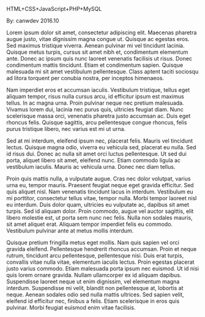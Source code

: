 HTML+CSS+JavaScript+PHP+MySQL

By: canwdev 2016.10

Lorem ipsum dolor sit amet, consectetur adipiscing elit. Maecenas pharetra augue justo, vitae dignissim magna congue ut. Quisque ac egestas eros. Sed maximus tristique viverra. Aenean pulvinar mi vel tincidunt lacinia. Quisque metus turpis, cursus sit amet nibh et, condimentum elementum ante. Donec ac ipsum quis nunc laoreet venenatis facilisis ut risus. Donec condimentum mattis tincidunt. Etiam et condimentum sapien. Quisque malesuada mi sit amet vestibulum pellentesque. Class aptent taciti sociosqu ad litora torquent per conubia nostra, per inceptos himenaeos.

Nam imperdiet eros et accumsan iaculis. Vestibulum tristique, tellus eget aliquam tempor, risus nulla cursus arcu, id efficitur ipsum est maximus tellus. In ac magna urna. Proin pulvinar neque nec pretium malesuada. Vivamus lorem dui, lacinia nec purus quis, ultricies feugiat diam. Nunc scelerisque massa orci, venenatis pharetra justo accumsan ac. Duis eget rhoncus felis. Quisque sagittis, arcu pellentesque congue rhoncus, felis purus tristique libero, nec varius est mi ut urna.

Sed at mi interdum, eleifend ipsum nec, placerat felis. Mauris vel tincidunt lectus. Quisque magna odio, viverra eu vehicula sed, placerat eu nulla. Sed id risus dui. Donec ac nulla sit amet orci luctus pellentesque. Ut sed dui porta, aliquet libero sit amet, eleifend nunc. Etiam commodo ligula ac vestibulum iaculis. Mauris ac vehicula urna. Donec nec diam tellus.

Proin quis mattis nulla, a vulputate augue. Cras nec dolor volutpat, varius urna eu, tempor mauris. Praesent feugiat neque eget gravida efficitur. Sed quis aliquet nisl. Nam venenatis tincidunt lacus in interdum. Vestibulum eu mi porttitor, consectetur tellus vitae, tempor nulla. Morbi tempor laoreet nisl eu interdum. Duis dolor quam, ultricies eu vulputate ac, dapibus sit amet turpis. Sed id aliquam dolor. Proin commodo, augue vel auctor sagittis, elit libero molestie est, ut porta sem nunc nec felis. Nulla non sodales mauris, sit amet aliquet erat. Aliquam tempor imperdiet felis eu commodo. Vestibulum pulvinar ante at metus mollis interdum.

Quisque pretium fringilla metus eget mollis. Nam quis sapien vel orci gravida eleifend. Pellentesque hendrerit rhoncus accumsan. Proin et neque rutrum, tincidunt arcu pellentesque, pellentesque nisi. Duis erat turpis, convallis vitae nulla vitae, elementum iaculis lectus. Proin egestas placerat justo varius commodo. Etiam malesuada porta ipsum nec euismod. Ut id nisi quis lorem ornare gravida. Nullam ullamcorper ex id aliquam dapibus. Suspendisse laoreet neque ut enim dignissim, vel elementum magna interdum. Suspendisse mi velit, blandit non pellentesque at, lobortis at neque. Aenean sodales odio sed nulla mattis ultrices. Sed sapien velit, eleifend id efficitur nec, finibus a felis. Etiam scelerisque in eros quis pulvinar. Morbi feugiat euismod enim vitae facilisis.
